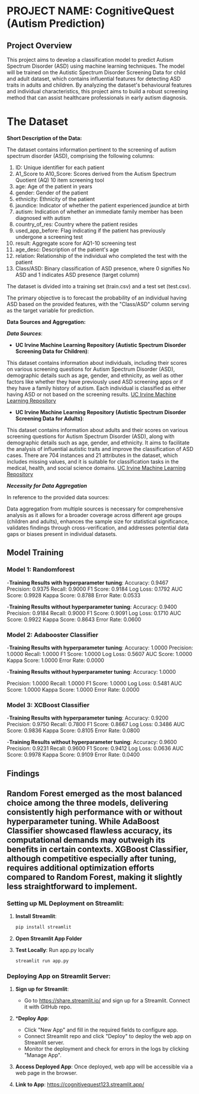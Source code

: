 
# PROJECT NAME: CognitiveQuest (Autism Prediction)

## Project Overview
This project aims to develop a classification model to predict Autism Spectrum Disorder (ASD) using machine learning techniques. The model will be trained on the Autistic Spectrum Disorder Screening Data for child and adult dataset, which contains influential features for detecting ASD traits in adults and children. By analyzing the dataset's behavioural features and individual characteristics, this project aims to build a robust screening method that can assist healthcare professionals in early autism diagnosis.

# **The Dataset**
**Short Description of the Data:**

The dataset contains information pertinent to the screening of autism spectrum disorder (ASD), comprising the following columns:

1. ID: Unique identifier for each patient
2. A1_Score to A10_Score: Scores derived from the Autism Spectrum Quotient (AQ) 10 item screening tool
3. age: Age of the patient in years
4. gender: Gender of the patient
5. ethnicity: Ethnicity of the patient
6. jaundice: Indicator of whether the patient experienced jaundice at birth
7. autism: Indication of whether an immediate family member has been diagnosed with autism
8. country_of_res: Country where the patient resides
9. used_app_before: Flag indicating if the patient has previously undergone a screening test
10. result: Aggregate score for AQ1-10 screening test
11. age_desc: Description of the patient's age
12. relation: Relationship of the individual who completed the test with the patient
13. Class/ASD: Binary classification of ASD presence, where 0 signifies No ASD and 1 indicates ASD presence (target column)

The dataset is divided into a training set (train.csv) and a test set (test.csv).

The primary objective is to forecast the probability of an individual having ASD based on the provided features, with the "Class/ASD" column serving as the target variable for prediction.

**Data Sources and Aggregation:**
    
***Data Sources***:

- **UC Irvine Machine Learning Repository (Autistic Spectrum Disorder Screening Data for Children)**:

This dataset contains information about individuals, including their scores on various screening questions for Autism Spectrum Disorder (ASD), demographic details such as age, gender, and ethnicity, as well as other factors like whether they have previously used ASD screening apps or if they have a family history of autism. Each individual is classified as either having ASD or not based on the screening results. [UC Irvine Machine Learning Repository](https://archive.ics.uci.edu/dataset/419/autistic+spectrum+disorder+screening+data+for+children)


- **UC Irvine Machine Learning Repository (Autistic Spectrum Disorder Screening Data for Adults)**:

This dataset contains information about adults and their scores on various screening questions for Autism Spectrum Disorder (ASD), along with demographic details such as age, gender, and ethnicity. It aims to facilitate the analysis of influential autistic traits and improve the classification of ASD cases. There are 704 instances and 21 attributes in the dataset, which includes missing values, and it is suitable for classification tasks in the medical, health, and social science domains. [UC Irvine Machine Learning Repository](https://archive.ics.uci.edu/dataset/426/autism+screening+adult)

***Necessity for Data Aggregation***

In reference to the provided data sources:

Data aggregation from multiple sources is necessary for comprehensive analysis as it allows for a broader coverage across different age groups (children and adults), enhances the sample size for statistical significance, validates findings through cross-verification, and addresses potential data gaps or biases present in individual datasets.

## Model Training

### Model 1: Randomforest

-**Training Results with hyperparameter tuning**:
Accuracy: 0.9467
Precision: 0.9375
Recall: 0.9000
F1 Score: 0.9184
Log Loss: 0.1792
AUC Score: 0.9928
Kappa Score: 0.8788
Error Rate: 0.0533

-**Training Results without hyperparameter tuning**:
Accuracy: 0.9400
Precision: 0.9184
Recall: 0.9000
F1 Score: 0.9091
Log Loss: 0.1710
AUC Score: 0.9922
Kappa Score: 0.8643
Error Rate: 0.0600


### Model 2: Adabooster Classifier

-**Training Results with hyperparameter tuning**:
Accuracy: 1.0000
Precision: 1.0000
Recall: 1.0000
F1 Score: 1.0000
Log Loss: 0.5607
AUC Score: 1.0000
Kappa Score: 1.0000
Error Rate: 0.0000

 -**Training Results without hyperparameter tuning**:
Accuracy: 1.0000

Precision: 1.0000
Recall: 1.0000
F1 Score: 1.0000
Log Loss: 0.5481
AUC Score: 1.0000
Kappa Score: 1.0000
Error Rate: 0.0000


### Model 3: XCBoost Classifier

-**Training Results with hyperparameter tuning**:
Accuracy: 0.9200
Precision: 0.9750
Recall: 0.7800
F1 Score: 0.8667
Log Loss: 0.3486
AUC Score: 0.9836
Kappa Score: 0.8105
Error Rate: 0.0800

-**Training Results without hyperparameter tuning**:
Accuracy: 0.9600
Precision: 0.9231
Recall: 0.9600
F1 Score: 0.9412
Log Loss: 0.0636
AUC Score: 0.9978
Kappa Score: 0.9109
Error Rate: 0.0400


## Findings
Random Forest emerged as the most balanced choice among the three models, delivering consistently high performance with or without hyperparameter tuning. While AdaBoost Classifier showcased flawless accuracy, its computational demands may outweigh its benefits in certain contexts. XGBoost Classifier, although competitive especially after tuning, requires additional optimization efforts compared to Random Forest, making it slightly less straightforward to implement.
---

### Setting up ML Deployment on Streamlit:

1. **Install Streamlit**:
   ```bash
   pip install streamlit
   ```

2. **Open Streamlit App Folder**
  
3. **Test Locally**:
   Run app.py locally
   ```bash
   streamlit run app.py
   ```

### Deploying App on Streamlit Server:

1. **Sign up for Streamlit**:
   - Go to https://share.streamlit.io/ and sign up for a Streamlit. Connect it with GitHub repo.

2. ***Deploy App**:
   - Click "New App" and fill in the required fields to configure app.
   - Connect Streamlit repo and click  "Deploy" to deploy the web app on Streamlit server.
   - Monitor the deployment and check for errors in the logs by clicking "Manage App".

3. **Access Deployed App**:
   Once deployed, web app will be accessible via a web page in the browser.

4. **Link to App**: https://cognitivequest123.streamlit.app/

